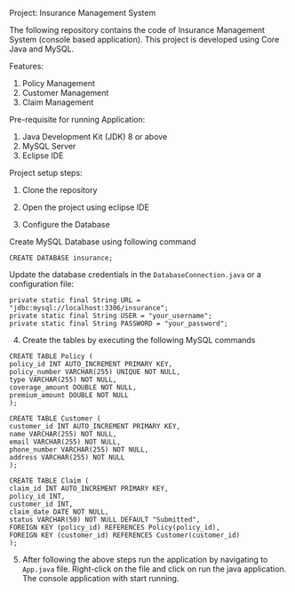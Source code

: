 Project: Insurance Management System

The following repository contains the code of Insurance Management System (console based application). This project is developed using Core Java and MySQL.

Features:
1. Policy Management
2. Customer Management
3. Claim Management
	
Pre-requisite for running Application:
1. Java Development Kit (JDK) 8 or above
2. MySQL Server
3. Eclipse IDE
	
Project setup steps:

1. Clone the repository


2. Open the project using eclipse IDE


3. Configure the Database 

Create MySQL Database using following command

```shell
CREATE DATABASE insurance;
```

Update the database credentials in the `DatabaseConnection.java` or a configuration file:

```shell
private static final String URL = "jdbc:mysql://localhost:3306/insurance";
private static final String USER = "your_username";
private static final String PASSWORD = "your_password";
```


4. Create the tables by executing the following MySQL commands

```shell
CREATE TABLE Policy (
policy_id INT AUTO_INCREMENT PRIMARY KEY,
policy_number VARCHAR(255) UNIQUE NOT NULL,
type VARCHAR(255) NOT NULL,
coverage_amount DOUBLE NOT NULL,
premium_amount DOUBLE NOT NULL
);
```

```shell
CREATE TABLE Customer (
customer_id INT AUTO_INCREMENT PRIMARY KEY,
name VARCHAR(255) NOT NULL,
email VARCHAR(255) NOT NULL,
phone_number VARCHAR(255) NOT NULL,
address VARCHAR(255) NOT NULL
);
```

```shell
CREATE TABLE Claim (
claim_id INT AUTO_INCREMENT PRIMARY KEY,
policy_id INT,
customer_id INT,
claim_date DATE NOT NULL,
status VARCHAR(50) NOT NULL DEFAULT "Submitted",
FOREIGN KEY (policy_id) REFERENCES Policy(policy_id),
FOREIGN KEY (customer_id) REFERENCES Customer(customer_id)
);
```

5. After following the above steps run the application by navigating to `App.java` file. Right-click on the file and click on run the java application. The console application with start running.



